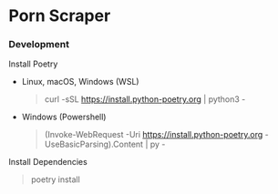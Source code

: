 # Porn Scraper

### Development
Install Poetry

- Linux, macOS, Windows (WSL)
  > curl -sSL https://install.python-poetry.org | python3 -

- Windows (Powershell)
  > (Invoke-WebRequest -Uri https://install.python-poetry.org -UseBasicParsing).Content | py -


Install Dependencies
> poetry install
